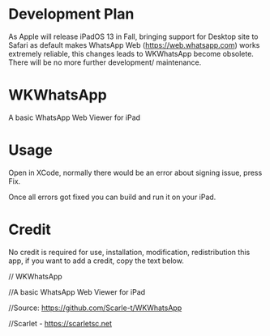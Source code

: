 # Development Plan
As Apple will release iPadOS 13 in Fall, bringing support for Desktop site to Safari as default makes WhatsApp Web (https://web.whatsapp.com) works extremely reliable, this changes leads to WKWhatsApp become obsolete.
There will be no more further development/ maintenance.

# WKWhatsApp
A basic WhatsApp Web Viewer for iPad

# Usage
Open in XCode, normally there would be an error about signing issue, press Fix.

Once all errors got fixed you can build and run it on your iPad.

# Credit
No credit is required for use, installation, modification, redistribution this app, if you want to add a credit, copy the text below.

// WKWhatsApp

//A basic WhatsApp Web Viewer for iPad

//Source: https://github.com/Scarle-t/WKWhatsApp

//Scarlet - https://scarletsc.net


